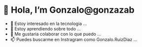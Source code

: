 # 👋 Hola, I’m Gonzalo@gonzazab
- 👀 Estoy interesado en la tecnologia ...
- 🌱 Estoy aprendiendo sobre todo ...
- 💞️ Me gustaria colaborar con lo que puedo ...
- 📫 Puedes buscarme en Instragram como Gonzalo.RuizDiaz ...
